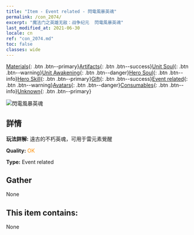 ```yaml
---
title: "Item - Event related - 閃電風暴英魂"
permalink: /con_2074/
excerpt: "魔法门之英雄无敌：战争纪元  閃電風暴英魂"
last_modified_at: 2021-06-30
locale: cn
ref: "con_2074.md"
toc: false
classes: wide
---
```

 [Materials](/ItemsCN/){: .btn .btn--primary}[Artifacts](/ItemsCN/Artifacts/){: .btn .btn--success}[Unit Soul](/ItemsCN/UnitSoul/){: .btn .btn--warning}[Unit Awakening](/ItemsCN/UnitAwakening/){: .btn .btn--danger}[Hero Soul](/ItemsCN/HeroSoul/){: .btn .btn--info}[Hero Skill](/ItemsCN/HeroSkill/){: .btn .btn--primary}[Gift](/ItemsCN/Gift/){: .btn .btn--success}[Event related](/ItemsCN/Events/){: .btn .btn--warning}[Avatars](/ItemsCN/Avatars/){: .btn .btn--danger}[Consumables](/ItemsCN/Consumables/){: .btn .btn--info}[Unknown](/ItemsCN/Unknown/){: .btn .btn--primary}

 ![閃電風暴英魂](/images/t/juexing_902.jpg)

## 詳情
 **玩法詳解:** 遠古的不朽英魂，可用于雷元素覺醒

 **Quality:** <span style="color: #FF8C00">OK</span>

 **Type:** Event related

## Gather

  None

## This item contains:

  None

